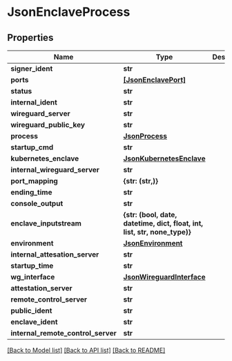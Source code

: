 # JsonEnclaveProcess


## Properties
Name | Type | Description | Notes
------------ | ------------- | ------------- | -------------
**signer_ident** | **str** |  | [optional] 
**ports** | [**[JsonEnclavePort]**](JsonEnclavePort.md) |  | [optional] 
**status** | **str** |  | [optional] 
**internal_ident** | **str** |  | [optional] 
**wireguard_server** | **str** |  | [optional] 
**wireguard_public_key** | **str** |  | [optional] 
**process** | [**JsonProcess**](JsonProcess.md) |  | [optional] 
**startup_cmd** | **str** |  | [optional] 
**kubernetes_enclave** | [**JsonKubernetesEnclave**](JsonKubernetesEnclave.md) |  | [optional] 
**internal_wireguard_server** | **str** |  | [optional] 
**port_mapping** | **{str: (str,)}** |  | [optional] 
**ending_time** | **str** |  | [optional] 
**console_output** | **str** |  | [optional] 
**enclave_inputstream** | **{str: (bool, date, datetime, dict, float, int, list, str, none_type)}** |  | [optional] 
**environment** | [**JsonEnvironment**](JsonEnvironment.md) |  | [optional] 
**internal_attesation_server** | **str** |  | [optional] 
**startup_time** | **str** |  | [optional] 
**wg_interface** | [**JsonWireguardInterface**](JsonWireguardInterface.md) |  | [optional] 
**attestation_server** | **str** |  | [optional] 
**remote_control_server** | **str** |  | [optional] 
**public_ident** | **str** |  | [optional] 
**enclave_ident** | **str** |  | [optional] 
**internal_remote_control_server** | **str** |  | [optional] 

[[Back to Model list]](../README.md#documentation-for-models) [[Back to API list]](../README.md#documentation-for-api-endpoints) [[Back to README]](../README.md)


